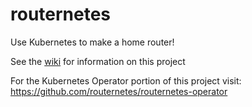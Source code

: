 # routernetes
Use Kubernetes to make a home router!

See the [wiki](https://github.com/routernetes/routernetes/wiki) for information on this project

For the Kubernetes Operator portion of this project visit: https://github.com/routernetes/routernetes-operator
